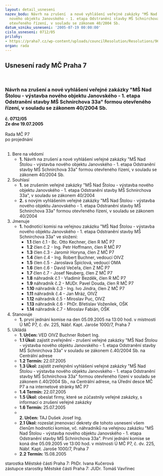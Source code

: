 ```yaml
---
layout: detail_usneseni
nazev_bodu: Návrh na zrušení  a nové vyhlášení veřejné zakázky "MŠ Nad Štolou - výstavba
  nového objektu Janovského - 1. etapa Odstranění stavby MŠ Schnirchova 33a"  formou
  otevřeného řízení, v souladu se zákonem 40/2004 Sb.
datum_vzniku_usneseni: '2005-07-19 00:00:00'
cislo_usneseni: 0712/05
prilohy:
- https://praha7.cz/wp-content/uploads/councilResolution/Resolutions/9664/38-zd_vz.doc
organ: rada
---
```

<div id="ucUsn_pList" class="usn">
	<span><h2>Usnesení rady MČ Praha 7 </h2>
<br></span><div class="standBody">
<span><h3>Návrh na zrušení  a nové vyhlášení veřejné zakázky "MŠ Nad Štolou - výstavba nového objektu Janovského - 1. etapa Odstranění stavby MŠ Schnirchova 33a"  formou otevřeného řízení, v souladu se zákonem 40/2004 Sb.</h3></span><div class="center">
		<strong>č. 0712/05</strong><br>
	</div>
<div class="center">
		<strong>Ze dne 19.07.2005</strong><br><br>
	</div>Rada MČ P7<br> po projednání<br><br><ol>
<li>Bere na vědomí<ul><li>
<strong>1.</strong> Návrh na zrušení a nové vyhlášení veřejné zakázky "MŠ Nad Štolou - výstavba nového objektu Janovského - 1. etapa Odstranění stavby MŠ Schnirchova 33a"  formou otevřeného řízení, v souladu se zákonem 40/2004 Sb.</li></ul>
</li>
<li>Souhlasí<ul>
<li>
<strong>1.</strong> se zrušením  veřejné zakázky "MŠ Nad Štolou - výstavba nového objektu Janovského - 1. etapa Odstranění stavby MŠ Schnirchova 33a", v souladu se zákonem 40/2004 </li>
<li>
<strong>2.</strong> s novým vyhlášením veřejné zakázky "MŠ Nad Štolou - výstavba nového objektu Janovského - 1. etapa Odstranění stavby MŠ Schnirchova 33a" formou otevřeného řízení, v souladu se zákonem 40/2004</li>
</ul>
</li>
<li>Jmenuje<ul><li>
<strong>1.</strong> hodnotící komisi na veřejnou zakázku "MŠ Nad Štolou - výstavba nového objektu Janovského - 1. etapa Odstranění stavby MŠ Schnirchova 33a" ve složení:<ul>
<li>
<strong>1.1</strong> člen č.1 - Bc. Otto Kechner, člen R MČ P7</li>
<li>
<strong>1.2</strong> člen č.2 - Ing. Petr Hoffmann, člen R MČ P7</li>
<li>
<strong>1.3</strong> člen č.3 - Jaromír Horyna, člen Z MČ P7</li>
<li>
<strong>1.4</strong> člen č.4 - Ing. Robert Buchner, vedoucí OIVZ</li>
<li>
<strong>1.5</strong> člen č.5 - Jaroslava Špiclová, vedoucí OMA </li>
<li>
<strong>1.6</strong> člen č.6 - David Večeřa, člen Z MČ P7     </li>
<li>
<strong>1.7</strong> člen č.7 - Josef Neuberg, člen Z MČ P7</li>
<li>
<strong>1.8</strong> náhradník č.1 - Vladimír Bezděk, člen R MČ P7</li>
<li>
<strong>1.9</strong> náhradník č.2 - MUDr. Pavel Douda, člen R MČ P7</li>
<li>
<strong>1.10</strong> náhradník č.3 - Ing. Ivo Jindra, člen Z MČ P7</li>
<li>
<strong>1.11</strong> náhradník č.4 - Jan Mráz, OIVZ</li>
<li>
<strong>1.12</strong> náhradník č.5 - Miroslav Puc, OIVZ</li>
<li>
<strong>1.13</strong> náhradník č.6 - PhDr. Břetislav Voženílek, OŠK</li>
<li>
<strong>1.14</strong> náhradník č.7 - Miroslav Fabián, OŠK</li>
</ul>
</li></ul>
</li>
<li>Stanovuje<ul><li>
<strong>1.</strong> první jednání komise na den 05.09.2005 na 13:00 hod. v místnosti Ú MČ P7, č. dv. 225, Nábř. Kapt. Jaroše 1000/7, Praha 7</li></ul>
</li>
<li>Ukládá<ul>
<li>
<strong>1. Určen: </strong>VED OIVZ Buchner Robert Ing.</li>
<li>
<strong>1.1 Úkol: </strong>zajistit zveřejnění - zrušení veřejné zakázky "MŠ Nad Štolou - výstavba nového objektu Janovského - 1. etapa Odstranění stavby MŠ Schnirchova 33a" v souladu se zákonem č.40/2004 Sb. na Centrální adrese</li>
<li>
<strong>1.2 Termín: </strong>22.07.2005</li>
<li>
<strong>1.3 Úkol: </strong>zajistit zveřejnění vyhlášení veřejné zakázky "MŠ Nad Štolou - výstavba nového objektu Janovského - 1. etapa Odstranění stavby MŠ Schnirchova 33a" formou otevřeného řízení  v souladu se zákonem č.40/2004 Sb., na Centrální adrese, na Úřední desce MČ P7 a na internetové stránky MČ P7</li>
<li>
<strong>1.4 Termín: </strong>22.07.2005</li>
<li>
<strong>1.5 Úkol: </strong>obeslat firmy, které se zúčastnily veřejné zakázky, s informací o zrušení veřejné zakázky</li>
<li>
<strong>1.6 Termín: </strong>25.07.2005</li>
<li>
<strong><br>2. Určen: </strong>TAJ Dušek Josef Ing.</li>
<li>
<strong>2.1 Úkol: </strong>rozeslat jmenovací dekrety dle tohoto usnesení všem členům hodnotící komise, vč. náhradníků na veřejnou zakázku "MŠ Nad Štolou - výstavba nového objektu Janovského - 1. etapa Odstranění stavby MŠ Schnirchova 33a". První jednání komise se koná dne 05.09.2005 ve 13:00 hod. v místnosti Ú MČ P7, č. dv. 225, Nábř. Kapt. Jaroše 1000/7, Praha 7 </li>
<li>
<strong>2.2 Termín: </strong>15.08.2005</li>
</ul>
</li>
</ol>starostka Městské části Praha 7: PhDr. Ivana Kučerová<br>zástupce starostky Městské části Praha 7: JUDr. Tomáš Vavřinec 
</div>
</div>